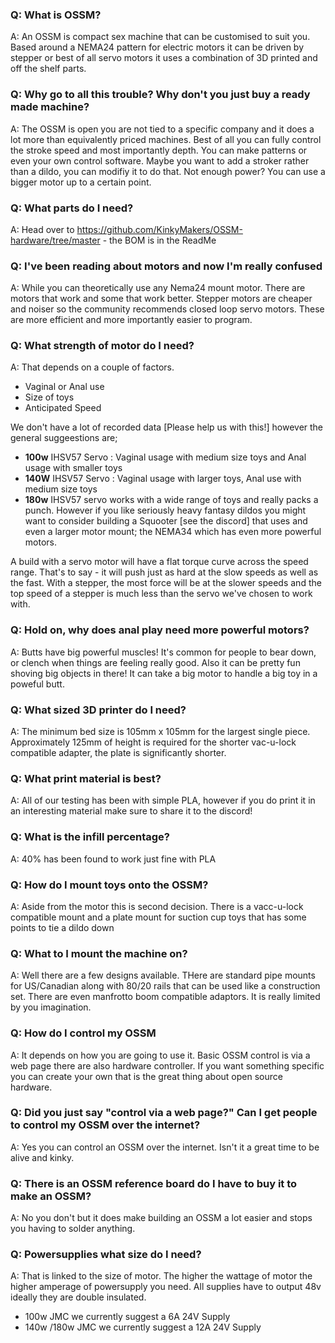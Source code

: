### Q: What is OSSM? 

A: An OSSM is compact sex machine that can be customised to suit you.  Based around a NEMA24 pattern for electric motors it can be driven by stepper or best of all servo motors it uses a combination of 3D printed and off the shelf parts. 

### Q: Why go to all this trouble?  Why don't you just buy a ready made machine? 

A: The OSSM is open you are not tied to a specific company and it does a lot more than equivalently priced machines.  Best of all you can fully control the stroke speed and most importantly depth.  You can make patterns or even your own control software.  Maybe you want to add a stroker rather than a dildo, you can modifiy it to do that.  Not enough power? You can use a bigger motor up to a certain point. 

### Q: What parts do I need? 

A: Head over to https://github.com/KinkyMakers/OSSM-hardware/tree/master - the BOM is in the ReadMe
  
### Q: I've been reading about motors and now I'm really confused
  
A: While you can theoretically use any Nema24 mount motor.  There are motors that work and some that work better.  Stepper motors are cheaper and noiser so the community recommends closed loop servo motors.  These are more efficient and more importantly easier to program.  

### Q:  What strength of  motor do I need? 
  
A: That depends on a couple of factors.  
- Vaginal or Anal use
- Size of toys
- Anticipated Speed
  
We don't have a lot of recorded data [Please help us with this!] however the general suggeestions are;
- **100w** IHSV57 Servo : Vaginal usage with medium size toys and Anal usage with smaller toys 
- **140W** IHSV57 Servo : Vaginal usage with larger toys, Anal use with medium size toys
- **180w** IHSV57 servo works with a wide range of toys and really packs a punch. However if you like seriously heavy fantasy dildos you might want to consider building a Squooter [see the discord] that uses and even a larger motor mount; the NEMA34 which has even more powerful motors.

A build with a servo motor will have a flat torque curve across the speed range. That's to say - it will push just as hard at the slow speeds as well as the fast. 
  With a stepper, the most force will be at the slower speeds and the top speed of a stepper is much less than the servo we've chosen to work with. 
  

### Q: Hold on, why does anal play need more powerful motors? 
A: Butts have big powerful muscles! It's common for people to bear down, or clench when things are feeling really good. Also it can be pretty fun shoving big objects in there! It can take a big motor to handle a big toy in a poweful butt.

### Q: What sized 3D printer do I need? 
A: The minimum bed size is 105mm x 105mm for the largest single piece. Approximately 125mm of height is required for the shorter vac-u-lock compatible adapter, the plate is significantly shorter. 

### Q: What print material is best?
A: All of our testing has been with simple PLA, however if you do print it in an interesting material make sure to share it to the discord!

  
### Q: What is the infill percentage? 
A: 40% has been found to work just fine with PLA

### Q: How do I mount toys onto the OSSM? 
A: Aside from the motor this is second decision.  There is a vacc-u-lock compatible mount <insert name> and a plate mount for suction cup toys that has some points to tie a dildo down <insert name> 

  
### Q: What to I mount the machine on?  
A: Well there are a few designs available.  THere are standard pipe mounts for US/Canadian along with 80/20 rails that can be used like a construction set.  There are even manfrotto boom compatible adaptors.  It is really limited by you imagination. 

  
### Q: How do I control my OSSM 
A: It depends on how you are going to use it.  Basic OSSM control is via a web page there are also hardware controller.  If you want something specific you can create your own that is the great thing about open source hardware.

### Q: Did you just say "control via a web page?"  Can I get people to control my OSSM over the internet?
A: Yes you can control an OSSM over the internet.  Isn't it a great time to be alive and kinky.  

### Q: There is an OSSM reference board do I have to buy it to make an OSSM? 
A: No you don't but it does make building an OSSM a lot easier and stops you having to solder anything.  

### Q: Powersupplies what size do I need?
A: That is linked to the size of motor.  The higher the wattage of motor the higher amperage of powersupply you need.  All supplies have to output 48v ideally they are double insulated.  
- 100w JMC we currently suggest a 6A 24V Supply
- 140w /180w JMC we currently suggest a 12A 24V Supply


